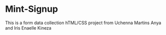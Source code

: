 # Mint-Signup
This is a form data collection hTML/CSS project from Uchenna Martins Anya and Iris Enaelle Kineza
